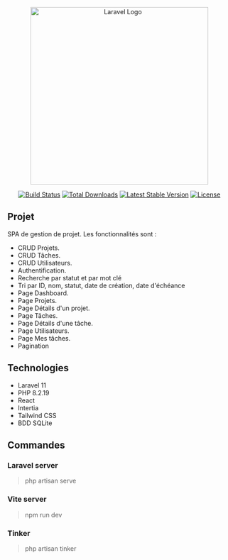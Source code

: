<p align="center"><a href="https://laravel.com" target="_blank"><img src="https://raw.githubusercontent.com/laravel/art/master/logo-lockup/5%20SVG/2%20CMYK/1%20Full%20Color/laravel-logolockup-cmyk-red.svg" width="400" alt="Laravel Logo"></a></p>

<p align="center">
<a href="https://github.com/laravel/framework/actions"><img src="https://github.com/laravel/framework/workflows/tests/badge.svg" alt="Build Status"></a>
<a href="https://packagist.org/packages/laravel/framework"><img src="https://img.shields.io/packagist/dt/laravel/framework" alt="Total Downloads"></a>
<a href="https://packagist.org/packages/laravel/framework"><img src="https://img.shields.io/packagist/v/laravel/framework" alt="Latest Stable Version"></a>
<a href="https://packagist.org/packages/laravel/framework"><img src="https://img.shields.io/packagist/l/laravel/framework" alt="License"></a>
</p>

## Projet

SPA de gestion de projet. Les fonctionnalités sont :

- CRUD Projets.
- CRUD Tâches.
- CRUD Utilisateurs.
- Authentification.
- Recherche par statut et par mot clé
- Tri par ID, nom, statut, date de création, date d'échéance
- Page Dashboard.
- Page Projets.
- Page Détails d'un projet.
- Page Tâches.
- Page Détails d'une tâche.
- Page Utilisateurs.
- Page Mes tâches.
- Pagination


## Technologies

- Laravel 11
- PHP 8.2.19
- React
- Intertia
- Tailwind CSS
- BDD SQLite

## Commandes
### Laravel server
> php artisan serve

### Vite server
> npm run dev

### Tinker
> php artisan tinker
